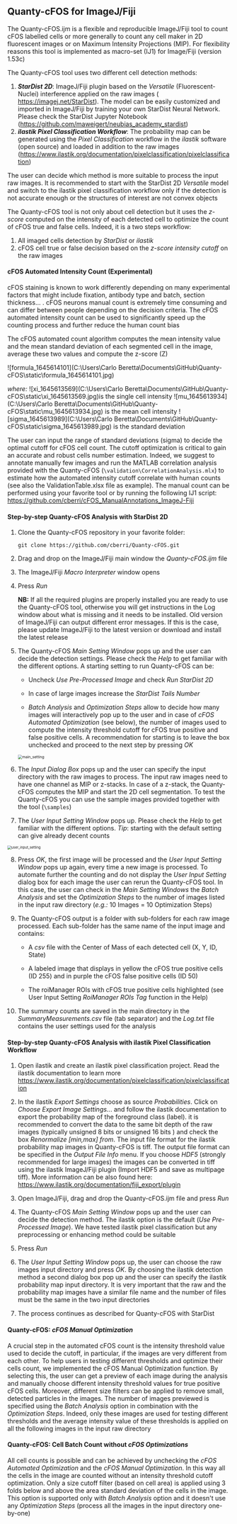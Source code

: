 ## Quanty-cFOS for ImageJ/Fiji

The Quanty-cFOS.ijm is a flexible and reproducible ImageJ/Fiji tool to count cFOS labelled cells or more generally to count any cell maker in 2D fluorescent images or on Maximum Intensity Projections (MIP). For flexibility reasons this tool is implemented as macro-set (IJ1) for Image/Fiji (version 1.53c)

The Quanty-cFOS tool uses two different cell detection methods:

1.  ***StarDist 2D***: ImageJ/Fiji plugin based on the *Versatile* (Fluorescent-Nuclei) interference applied on the raw images ( https://imagej.net/StarDist). The model can be easily customized and imported in ImageJ/Fiji by training your own StarDist Neural Network. Please check the StarDist Jupyter Notebook (https://github.com/maweigert/neubias_academy_stardist)
2.  ***ilastik Pixel Classification Workflow***: The probability map can be generated using the *Pixel Classification* workflow in the *ilastik* software (open source) and loaded in addition to the raw images (https://www.ilastik.org/documentation/pixelclassification/pixelclassification)

The user can decide which method is more suitable to process the input raw images. It is recommended to start with the StarDist 2D *Versatile* model and switch to the ilastik pixel classification workflow only if the detection is not accurate enough or the structures of interest are not convex objects

The Quanty-cFOS tool is not only about cell detection but it uses the *z-score* computed on the intensity of each detected cell to optimize the count of cFOS true and false cells. Indeed, it is a two steps workflow: 

1. All imaged cells detection by *StarDist* or *ilastik*
2. cFOS cell true or false decision based on the *z-score intensity cutoff* on the raw images



#### cFOS Automated Intensity Count (Experimental)

cFOS staining is known to work differently depending on many experimental factors that might include fixation, antibody type and batch, section thickness... . cFOS neurons manual count is extremely time consuming and can differ between people depending on the decision criteria. The cFOS automated intensity count can be used to significantly speed up the counting process and further reduce the human count bias

The cFOS automated count algorithm computes the mean intensity value and the mean standard deviation of each segmented cell in the image, average these two values and compute the z-score (Z)

![formula_1645614101](C:\Users\Carlo Beretta\Documents\GitHub\Quanty-cFOS\static\formula_1645614101.jpg)

*where:*	  ![xi_1645613569](C:\Users\Carlo Beretta\Documents\GitHub\Quanty-cFOS\static\xi_1645613569.jpg)is the single cell intensity
				 ![mu_1645613934](C:\Users\Carlo Beretta\Documents\GitHub\Quanty-cFOS\static\mu_1645613934.jpg) is the mean cell intensity
			 	![sigma_1645613989](C:\Users\Carlo Beretta\Documents\GitHub\Quanty-cFOS\static\sigma_1645613989.jpg) is the standard deviation

The user can input the range of standard deviations (sigma) to decide the optimal cutoff for cFOS cell count. The cutoff optimization is critical to gain an accurate and robust cells number estimation. Indeed, we suggest to annotate manually few images and run the MATLAB correlation analysis provided with the Quanty-cFOS (`\validation\CorrelationAnalysis.mlx`) to estimate how the automated intensity cutoff correlate with human counts (see also the ValidationTable.xlsx file as example). The manual count can be performed using your favorite tool or by running the following IJ1 script: https://github.com/cberri/cFOS_ManualAnnotations_ImageJ-Fiji



#### Step-by-step Quanty-cFOS Analysis with StarDist 2D

1. Clone the Quanty-cFOS repository in your favorite folder:

   `git clone https://github.com/cberri/Quanty-cFOS.git`

2. Drag and drop on the ImageJ/Fiji main window the *Quanty-cFOS.ijm* file

3. The ImageJ/Fiji *Macro Interpreter* window opens

4. Press *Run*

   **NB:** If all the required plugins are properly installed you are ready to use the Quanty-cFOS tool, otherwise you will get instructions in the Log window about what is missing and it needs to be installed. Old version of ImageJ/Fiji can output different error messages. If this is the case, please update ImageJ/Fiji to the latest version or download and install the latest release 

5. The Quanty-cFOS *Main Setting Window* pops up and the user can decide the detection settings. Please check the *Help* to get familiar with the different options. A starting setting to run Quanty-cFOS can be:

   - Uncheck *Use Pre-Processed Image* and check *Run StarDist 2D*

   - In case of large images increase the *StarDist Tails Number*

   - *Batch Analysis* and *Optimization Steps* allow to decide how many images will interactively pop up to the user and in case of *cFOS Automated Optimization* (see below), the number of images used to compute the intensity threshold cutoff for cFOS true positive and false positive cells. A recommendation for starting is to leave the box unchecked and proceed to the next step by pressing *OK*

   

   <img src="static/main_setting.png" alt="main_setting" style="zoom: 60%;" />

   

6. The *Input Dialog Box* pops up and the user can specify the input directory with the raw images to process. The input raw images need to have one channel as MIP or z-stacks. In case of a z-stack, the Quanty-cFOS computes the MIP and start the 2D cell segmentation. To test the Quanty-cFOS you can use the sample images provided together with the tool (`\samples`)

7. The *User Input Setting Window* pops up. Please check the *Help* to get familiar with the different options. *Tip*: starting with the default setting can give already decent counts



<img src="static/user_input_setting.png" alt="user_input_setting" style="zoom: 55%;" />



8. Press *OK*, the first image will be processed and the *User Input Setting Window* pops up again, every time a new image is processed. To automate further the counting and do not display the *User Input Setting* dialog box for each image the user can rerun the Quanty-cFOS tool. In this case, the user can check in the *Main Setting Windows* the *Batch Analysis* and set the *Optimization Steps* to the number of images listed in the input raw directory (*e.g.:* 10 Images = 10 Optimization Steps)

9. The Quanty-cFOS output is a folder with sub-folders for each raw image processed. Each sub-folder has the same name of the input image and contains:

   - A *csv* file with the Center of Mass of each detected cell (X, Y, ID, State)

   - A labeled image that displays in yellow the cFOS true positive cells (ID 255) and in purple the cFOS false positive cells (ID 50)

   - The roiManager ROIs with cFOS true positive cells highlighted (see User Input Setting *RoiManager ROIs Tag* function in the Help)

10. The summary counts are saved in the main directory in the *SummaryMeasurements.cs*v file (tab separator) and the *Log.txt* file contains the user settings used for the analysis

    

#### Step-by-step Quanty-cFOS Analysis with ilastik Pixel Classification Workflow

1. Open ilastik and create an ilastik pixel classification project. Read the ilastik documentation to learn more https://www.ilastik.org/documentation/pixelclassification/pixelclassification

2. In the ilastik *Export Settings* choose as source *Probabilities*. Click on *Choose Export Image Settings..*. and follow the ilastik documentation to export the probability map of the foreground class (label). it is recommended to convert the data to the same bit depth of the raw images (typically unsigned 8 bits or unsigned 16 bits ) and check the box *Renormalize [min,max] from*. The input file format for the ilastik probability map images in Quanty-cFOS is tiff. The output file format can be specified in the *Output File Info* menu. If you choose *HDF5* (strongly recommended for large images) the images can be converted in tiff using the ilastik ImageJ/Fiji plugin (Import HDF5 and save as multipage tiff). More information can be also found here: https://www.ilastik.org/documentation/fiji_export/plugin

3. Open ImageJ/Fiji, drag and drop the Quanty-cFOS.ijm file and press *Run*

4. The Quanty-cFOS *Main Setting Window* pops up and the user can decide the detection method. The ilastik option is the default (*Use Pre-Processed Image*). We have tested ilastik pixel classification but any preprocessing or enhancing method could be suitable

5. Press *Run*

6. The *User Input Setting Window* pops up, the user can choose the raw images input directory and press *OK*. By choosing the ilastik detection method a second dialog box pop up and the user can specify the ilastik probability map input directory. It is very important that the raw and the probability map images have a similar file name and the number of files must be the same in the two input directories

7. The process continues as described for Quanty-cFOS with StarDist

   

#### Quanty-cFOS: *cFOS Manual Optimization*

A crucial step in the automated cFOS count is the intensity threshold value used to decide the cutoff, in particular, if the images are very different from each other. To help users in testing different thresholds and optimize their cells count, we implemented the cFOS Manual Optimization function. By selecting this, the user can get a preview of each image during the analysis and manually choose different intensity threshold values for true positive cFOS cells. Moreover, different size filters can be applied to remove small, detected particles in the images. The number of images previewed is specified using the *Batch Analysis* option in combination with the *Optimization Steps*. Indeed, only these images are used for testing different thresholds and the average intensity value of these thresholds is applied on all the following images in the input raw directory



#### Quanty-cFOS: Cell Batch Count without *cFOS Optimizations*

All cell counts is possible and can be achieved by unchecking the *cFOS Automated Optimization* and the *cFOS Manual Optimization*. In this way all the cells in the image are counted without an intensity threshold cutoff optimization. Only a size cutoff filter (based on cell area) is applied using 3 folds below and above the area standard deviation of the cells in the image. This option is supported only with *Batch Analysis* option and it doesn't use any *Optimization Steps* (process all the images in the input directory one-by-one)